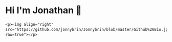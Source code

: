 ### <h1>Hi I'm Jonathan 👋</h1>

  <div>

    <p><img align="right" src="https://github.com/jonnybrin/Jonnybrin/blob/master/Github%20Bio.jpg?raw=true"></p>
  </div>

<!--
**jonnybrin/Jonnybrin** is a ✨ _special_ ✨ repository because its `README.md` (this file) appears on your GitHub profile.

Here are some ideas to get you started:

- 🔭 I’m currently working on ...
- 🌱 I’m currently learning ...
- 👯 I’m looking to collaborate on ...
- 🤔 I’m looking for help with ...
- 💬 Ask me about ...
- 📫 How to reach me: ...
- 😄 Pronouns: ...
- ⚡ Fun fact: ...
-->
